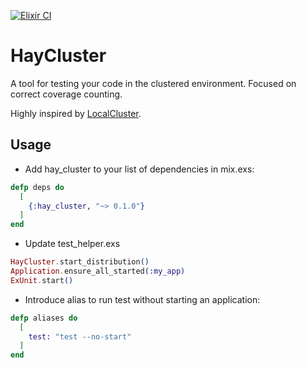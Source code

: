 [![Elixir CI](https://github.com/tank-bohr/hay_cluster/actions/workflows/elixir.yml/badge.svg)](https://github.com/tank-bohr/hay_cluster/actions/workflows/elixir.yml)

# HayCluster

A tool for testing your code in the clustered environment. Focused on correct coverage counting.

Highly inspired by [LocalCluster](https://github.com/whitfin/local-cluster).

## Usage

- Add hay_cluster to your list of dependencies in mix.exs:

```elixir
defp deps do
  [
    {:hay_cluster, "~> 0.1.0"}
  ]
end
```

- Update test_helper.exs

```elixir
HayCluster.start_distribution()
Application.ensure_all_started(:my_app)
ExUnit.start()
```

- Introduce alias to run test without starting an application:

```elixir
defp aliases do
  [
    test: "test --no-start"
  ]
end
```
